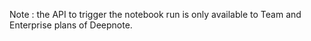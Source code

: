 Note : the API to trigger the notebook run is only available to Team and Enterprise plans of Deepnote.